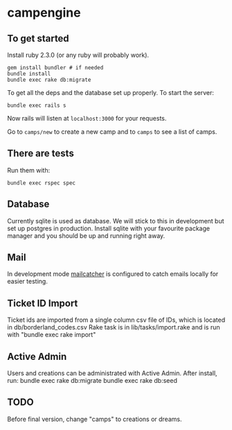 # campengine

## To get started

Install ruby 2.3.0 (or any ruby will probably work).

    gem install bundler # if needed
    bundle install
    bundle exec rake db:migrate

To get all the deps and the database set up properly. To start the server:

    bundle exec rails s

Now rails will listen at `localhost:3000` for your requests.

Go to `camps/new` to create a new camp and to `camps` to see a list of camps.

## There are tests

Run them with:

    bundle exec rspec spec

## Database

Currently sqlite is used as database. We will stick to this in development but set up
postgres in production. Install sqlite with your favourite package manager and you should
be up and running right away.

## Mail

In development mode [mailcatcher](http://mailcatcher.me/) is configured to catch emails
locally for easier testing.

## Ticket ID Import

Ticket ids are imported from a single column csv file of IDs, which is located in db/borderland_codes.csv
Rake task is in lib/tasks/import.rake and is run with "bundle exec rake import"


## Active Admin
Users and creations can be administrated with Active Admin. 
After install, run:
bundle exec rake db:migrate
bundle exec rake db:seed

## TODO
Before final version, change "camps" to creations or dreams.